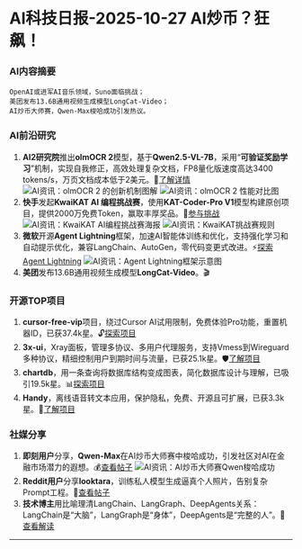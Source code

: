 
# AI科技日报-2025-10-27 AI炒币？狂飙！
### **AI内容摘要**
```
OpenAI或进军AI音乐领域，Suno面临挑战；
美团发布13.6B通用视频生成模型LongCat-Video；
AI炒币大师赛，Qwen-Max梭哈成功引发热议。
```
### AI前沿研究
1.  **AI2研究院**推出**olmOCR 2**模型，基于**Qwen2.5-VL-7B**，采用“**可验证奖励学习**”机制，实现自我修正，高效处理复杂文档，FP8量化版速度高达3400 tokens/s，万页文档成本低于2美元。🚀[了解详情](https://www.xiaohu.ai/c/a066c4/ocr-ai2-ocr-olmocr-2)
![AI资讯：olmOCR 2 的创新机制图解](https://source.hubtoday.app/images/2025/10/news_01k8gq07vme0mae1kag2kvh0as.avif)
![AI资讯：olmOCR 2 性能对比图](https://source.hubtoday.app/images/2025/10/news_01k8gq0by2fp5axzc6a7s8978b.avif)
2.  **快手**发起**KwaiKAT AI 编程挑战赛**，使用**KAT-Coder-Pro V1**模型构建原创项目，提供2000万免费Token，赢取丰厚奖品。🎉[参与挑战](https://x.com/op7418/status/1982319699871547849)
![AI资讯：KwaiKAT AI编程挑战赛海报](https://source.hubtoday.app/images/2025/10/news_01k8gpzyn1eh79rch43rqw8y63.avif)
![AI资讯：KwaiKAT挑战赛规则](https://source.hubtoday.app/images/2025/10/news_01k8gq3rg2fq0t5k1fse46wr65.avif)
3.  **微软**开源**Agent Lightning**框架，加速AI智能体训练和优化，支持强化学习和自动提示优化，兼容LangChain、AutoGen，零代码变更式改进。⚡[探索Agent Lightning](https://github.com/microsoft/agent-lightning)
![AI资讯：Agent Lightning框架示意图](https://source.hubtoday.app/images/2025/10/news_01k8gq42f4fshbzb4cch3wxcx2.avif)
4.  **美团**发布13.6B通用视频生成模型**LongCat-Video**。🎬
### 开源TOP项目
1.  **cursor-free-vip**项目，绕过Cursor AI试用限制，免费体验Pro功能，重置机器ID，已获37.4k星。🔓[探索项目](https://github.com/yeongpin/cursor-free-vip)
2.  **3x-ui**，Xray面板，管理多协议、多用户代理服务，支持Vmess到Wireguard多种协议，精细控制用户到期时间与流量，已获25.1k星。🛡️[了解项目](https://github.com/MHSanaei/3x-ui)
3.  **chartdb**，用一条查询将数据库结构变成图表，简化数据库设计与理解，已吸引19.5k星。📊[探索项目](https://github.com/chartdb/chartdb)
4.  **Handy**，离线语音转文本应用，保护隐私，免费、开源且可扩展，已获3.3k星。🎤[了解项目](https://github.com/cjpais/Handy)
### 社媒分享
1.  **即刻用户**分享，**Qwen-Max**在AI炒币大师赛中梭哈成功，引发社区对AI在金融市场潜力的遐想。💰[查看帖子](https://m.okjike.com/originalPosts/68fe40191ed9b53c785624bb)
![AI资讯：AI炒币大师赛Qwen梭哈成功](https://source.hubtoday.app/images/2025/10/news_01k8gq0qvnfhgapzz61evkpse7.avif)
2.  **Reddit用户**分享**looktara**，训练私人模型生成逼真个人照片，告别复杂Prompt工程。📸[查看帖子](https://www.reddit.com/r/artificial/comments/1ogjy29/this_ai_photo_tool_by_linkedin_creators_do_not/)
3.  **技术博主**用比喻理清LangChain、LangGraph、DeepAgents关系：LangChain是“大脑”，LangGraph是“身体”，DeepAgents是“完整的人”。🧠[查看解读](https://x.com/frxiaobei/status/1982270058861830276)
---